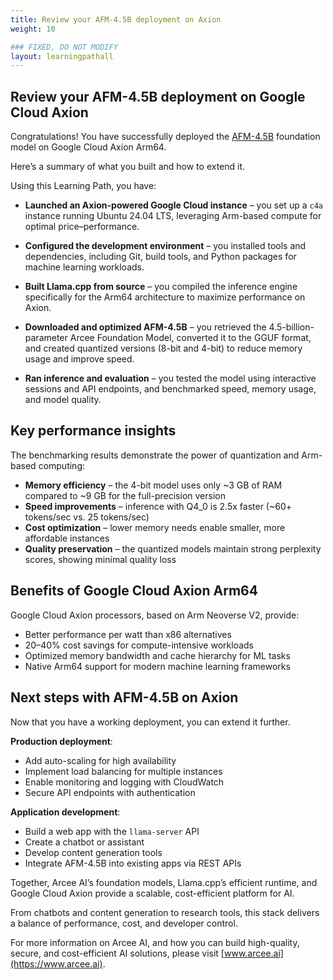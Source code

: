 ```yaml
---
title: Review your AFM-4.5B deployment on Axion
weight: 10

### FIXED, DO NOT MODIFY
layout: learningpathall
---
```


## Review your AFM-4.5B deployment on Google Cloud Axion

Congratulations! You have successfully deployed the [AFM-4.5B](https://huggingface.co/arcee-ai/AFM-4.5B) foundation model on Google Cloud Axion Arm64.  

Here’s a summary of what you built and how to extend it.

Using this Learning Path, you have:

- **Launched an Axion-powered Google Cloud instance** – you set up a `c4a` instance running Ubuntu 24.04 LTS, leveraging Arm-based compute for optimal price–performance.

- **Configured the development environment** – you installed tools and dependencies, including Git, build tools, and Python packages for machine learning workloads.

- **Built Llama.cpp from source** – you compiled the inference engine specifically for the Arm64 architecture to maximize performance on Axion.

- **Downloaded and optimized AFM-4.5B** – you retrieved the 4.5-billion-parameter Arcee Foundation Model, converted it to the GGUF format, and created quantized versions (8-bit and 4-bit) to reduce memory usage and improve speed.

- **Ran inference and evaluation** – you tested the model using interactive sessions and API endpoints, and benchmarked speed, memory usage, and model quality.

## Key performance insights

The benchmarking results demonstrate the power of quantization and Arm-based computing:

- **Memory efficiency** – the 4-bit model uses only ~3 GB of RAM compared to ~9 GB for the full-precision version
- **Speed improvements** – inference with Q4_0 is 2.5x faster (~60+ tokens/sec vs. 25 tokens/sec)
- **Cost optimization** – lower memory needs enable smaller, more affordable instances
- **Quality preservation** – the quantized models maintain strong perplexity scores, showing minimal quality loss

## Benefits of Google Cloud Axion Arm64

Google Cloud Axion processors, based on Arm Neoverse V2, provide:

- Better performance per watt than x86 alternatives  
- 20–40% cost savings for compute-intensive workloads  
- Optimized memory bandwidth and cache hierarchy for ML tasks  
- Native Arm64 support for modern machine learning frameworks  

## Next steps with AFM-4.5B on Axion

Now that you have a working deployment, you can extend it further.

**Production deployment**:  
- Add auto-scaling for high availability  
- Implement load balancing for multiple instances  
- Enable monitoring and logging with CloudWatch  
- Secure API endpoints with authentication  

**Application development**:  
- Build a web app with the `llama-server` API  
- Create a chatbot or assistant  
- Develop content generation tools  
- Integrate AFM-4.5B into existing apps via REST APIs  

Together, Arcee AI’s foundation models, Llama.cpp’s efficient runtime, and Google Cloud Axion provide a scalable, cost-efficient platform for AI.  

From chatbots and content generation to research tools, this stack delivers a balance of performance, cost, and developer control.  

For more information on Arcee AI, and how you can build high-quality, secure, and cost-efficient AI solutions, please visit [www.arcee.ai](https://www.arcee.ai).

